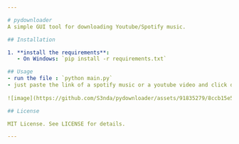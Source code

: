 ```yaml
---

# pydownloader
A simple GUI tool for downloading Youtube/Spotify music.

## Installation

1. **install the requirements**:
   - On Windows: `pip install -r requirements.txt`

## Usage
- run the file : `python main.py`
- just paste the link of a spotify music or a youtube video and click download !
  
![image](https://github.com/S3nda/pydownloader/assets/91835279/8ccb15e5-3abc-4ebf-86df-ae5c211572df)

## License

MIT License. See LICENSE for details.

---
```


